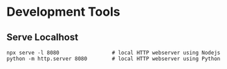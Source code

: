 # Development Tools

## Serve Localhost

    npx serve -l 8080                 # local HTTP webserver using Nodejs
    python -m http.server 8080        # local HTTP webserver using Python

